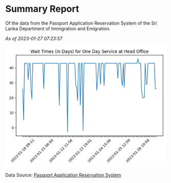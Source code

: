 # Summary Report

Of the data from the Passport Application Reservation System of the Sri Lanka Department of Immigration and Emigration.

*As of 2023-01-27 07:23:57*

![Wait Time Chart](summary.wait_time_chart.png)

Data Source: [Passport Application Reservation System](https://eservices.immigration.gov.lk:8443/appointment/pages/reservationApplication.xhtml)